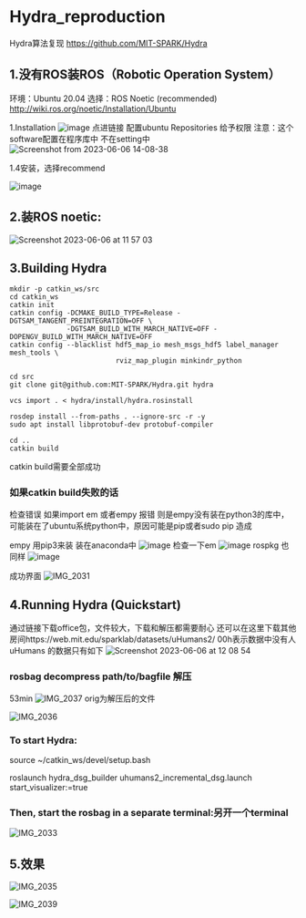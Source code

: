 # Hydra_reproduction
Hydra算法复现
https://github.com/MIT-SPARK/Hydra

## 1.没有ROS装ROS（Robotic Operation System）
环境：Ubuntu 20.04
选择：ROS Noetic (recommended)
http://wiki.ros.org/noetic/Installation/Ubuntu

1.Installation
![image](https://github.com/WentingXu3o3/Hydra_reproduction/assets/59476953/e64bed25-2b02-455a-aad8-96cffe0dd1e7)
点进链接 配置ubuntu Repositories 给予权限 注意：这个software配置在程序库中 不在setting中![Screenshot from 2023-06-06 14-08-38](https://github.com/WentingXu3o3/Hydra_reproduction/assets/59476953/c194ec4a-2d86-4849-8467-bd2c91fe3cd2)

1.4安装，选择recommend

![image](https://github.com/WentingXu3o3/Hydra_reproduction/assets/59476953/b15005f2-33d3-441d-9205-ad8779725b60)
## 2.装ROS noetic:

![Screenshot 2023-06-06 at 11 57 03](https://github.com/WentingXu3o3/Hydra_reproduction/assets/59476953/26ff90f1-bb46-42eb-ad3b-500d2faaf2ef)
## 3.Building Hydra
```
mkdir -p catkin_ws/src
cd catkin_ws
catkin init
catkin config -DCMAKE_BUILD_TYPE=Release -DGTSAM_TANGENT_PREINTEGRATION=OFF \
              -DGTSAM_BUILD_WITH_MARCH_NATIVE=OFF -DOPENGV_BUILD_WITH_MARCH_NATIVE=OFF
catkin config --blacklist hdf5_map_io mesh_msgs_hdf5 label_manager mesh_tools \
                          rviz_map_plugin minkindr_python

cd src
git clone git@github.com:MIT-SPARK/Hydra.git hydra
```
```
vcs import . < hydra/install/hydra.rosinstall

rosdep install --from-paths . --ignore-src -r -y
sudo apt install libprotobuf-dev protobuf-compiler

cd ..
catkin build
```
catkin build需要全部成功
### 如果catkin build失败的话
检查错误 如果import em 或者empy 报错
则是empy没有装在python3的库中，可能装在了ubuntu系统python中，原因可能是pip或者sudo pip 造成

empy 用pip3来装 装在anaconda中
![image](https://github.com/WentingXu3o3/Hydra_reproduction/assets/59476953/1ae655bf-a659-44ac-a130-ba2654dc0700)
检查一下em
![image](https://github.com/WentingXu3o3/Hydra_reproduction/assets/59476953/4fbd0313-eddf-4969-b6b2-f3cc018919bf)
rospkg 也同样
![image](https://github.com/WentingXu3o3/Hydra_reproduction/assets/59476953/5dca77f2-933b-45c8-9678-165bf766fed5)

成功界面
![IMG_2031](https://github.com/WentingXu3o3/Hydra_reproduction/assets/59476953/907eb59a-0105-40ca-8b1d-0b68b267d582)



## 4.Running Hydra (Quickstart)
通过链接下载office包，文件较大，下载和解压都需要耐心
还可以在这里下载其他房间https://web.mit.edu/sparklab/datasets/uHumans2/ 
00h表示数据中没有人
uHumans 的数据只有如下
![Screenshot 2023-06-06 at 12 08 54](https://github.com/WentingXu3o3/Hydra_reproduction/assets/59476953/6c98eddb-b308-46db-81d8-5d1e97ab8db1)

### rosbag decompress path/to/bagfile 解压
53min
![IMG_2037](https://github.com/WentingXu3o3/Hydra_reproduction/assets/59476953/8cc6e993-0dbd-4af8-a1fd-10711eab5bd6)
orig为解压后的文件

![IMG_2036](https://github.com/WentingXu3o3/Hydra_reproduction/assets/59476953/ac95eb8d-af64-4a26-b2aa-786c813d8cb6)

### To start Hydra:
source ~/catkin_ws/devel/setup.bash

roslaunch hydra_dsg_builder uhumans2_incremental_dsg.launch start_visualizer:=true
### Then, start the rosbag in a separate terminal:另开一个terminal
![IMG_2033](https://github.com/WentingXu3o3/Hydra_reproduction/assets/59476953/16e27a81-86ff-4112-97f2-6816001d00ed)

## 5.效果
![IMG_2035](https://github.com/WentingXu3o3/Hydra_reproduction/assets/59476953/8984c566-808b-48ce-bed0-3f90e5eb749a)

![IMG_2039](https://github.com/WentingXu3o3/Hydra_reproduction/assets/59476953/0b6ddb3e-4686-40bb-8af6-4952de9cfa5e)


